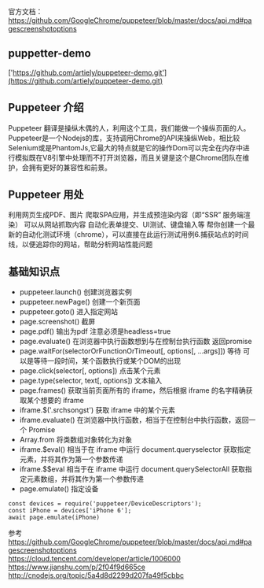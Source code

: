 官方文档： https://github.com/GoogleChrome/puppeteer/blob/master/docs/api.md#pagescreenshotoptions
## puppetter-demo
['https://github.com/artiely/puppeteer-demo.git'](https://github.com/artiely/puppeteer-demo.git)

## Puppeteer 介绍

Puppeteer  翻译是操纵木偶的人，利用这个工具，我们能做一个操纵页面的人。Puppeteer是一个Nodejs的库，支持调用Chrome的API来操纵Web，相比较Selenium或是PhantomJs,它最大的特点就是它的操作Dom可以完全在内存中进行模拟既在V8引擎中处理而不打开浏览器，而且关键是这个是Chrome团队在维护，会拥有更好的兼容性和前景。

## Puppeteer 用处

利用网页生成PDF、图片
爬取SPA应用，并生成预渲染内容（即“SSR” 服务端渲染）
可以从网站抓取内容
自动化表单提交、UI测试、键盘输入等
帮你创建一个最新的自动化测试环境（chrome），可以直接在此运行测试用例6.捕获站点的时间线，以便追踪你的网站，帮助分析网站性能问题

## 基础知识点
* puppeteer.launch() 创建浏览器实例   
* puppeteer.newPage() 创建一个新页面    
* puppeteer.goto() 进入指定网站    
* page.screenshot() 截屏    
* page.pdf() 输出为pdf 注意必须是headless=true    
* page.evaluate() 在浏览器中执行函数想到与在控制台执行函数 返回promise    
* page.waitFor(selectorOrFunctionOrTimeout[, options[, ...args]]) 等待 可以是等待一段时间，某个函数执行或某个DOM的出现    
* page.click(selector[, options]) 点击某个元素    
* page.type(selector, text[, options]) 文本输入    
* page.frames() 获取当前页面所有的 iframe，然后根据 iframe 的名字精确获取某个想要的 iframe    
* iframe.$('.srchsongst') 获取 iframe 中的某个元素    
* iframe.evaluate() 在浏览器中执行函数，相当于在控制台中执行函数，返回一个 Promise     
* Array.from 将类数组对象转化为对象    
* iframe.$eval() 相当于在 iframe 中运行 document.queryselector 获取指定元素，并将其作为第一个参数传递     
* iframe.$$eval 相当于在 iframe 中运行 document.querySelectorAll 获取指定元素数组，并将其作为第一个参数传递   
* page.emulate() 指定设备
```
const devices = require('puppeteer/DeviceDescriptors');
const iPhone = devices['iPhone 6'];
await page.emulate(iPhone)
```  

参考
https://github.com/GoogleChrome/puppeteer/blob/master/docs/api.md#pagescreenshotoptions     
https://cloud.tencent.com/developer/article/1006000     
https://www.jianshu.com/p/2f04f9d665ce    
http://cnodejs.org/topic/5a4d8d2299d207fa49f5cbbc     


